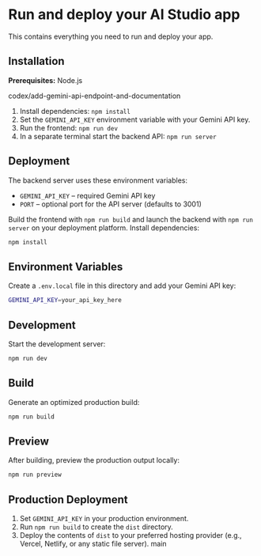 # Run and deploy your AI Studio app

This contains everything you need to run and deploy your app.

## Installation

**Prerequisites:** Node.js

 codex/add-gemini-api-endpoint-and-documentation
1. Install dependencies:
   `npm install`
2. Set the `GEMINI_API_KEY` environment variable with your Gemini API key.
3. Run the frontend:
   `npm run dev`
4. In a separate terminal start the backend API:
   `npm run server`

## Deployment

The backend server uses these environment variables:

- `GEMINI_API_KEY` – required Gemini API key
- `PORT` – optional port for the API server (defaults to 3001)

Build the frontend with `npm run build` and launch the backend with `npm run server` on your deployment platform.
Install dependencies:

```bash
npm install
```

## Environment Variables

Create a `.env.local` file in this directory and add your Gemini API key:

```bash
GEMINI_API_KEY=your_api_key_here
```

## Development

Start the development server:

```bash
npm run dev
```

## Build

Generate an optimized production build:

```bash
npm run build
```

## Preview

After building, preview the production output locally:

```bash
npm run preview
```

## Production Deployment

1. Set `GEMINI_API_KEY` in your production environment.
2. Run `npm run build` to create the `dist` directory.
3. Deploy the contents of `dist` to your preferred hosting provider (e.g., Vercel, Netlify, or any static file server).
 main
